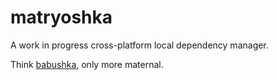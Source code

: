 matryoshka
==========

A work in progress cross-platform local dependency manager.

Think [babushka](https://github.com/benhoskings/babushka), only more maternal.
